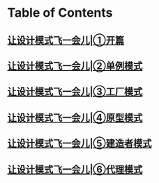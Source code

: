 # Table of Contents

## [让设计模式飞一会儿|①开篇](让设计模式飞一会儿|①开篇.md)

## [让设计模式飞一会儿|②单例模式](让设计模式飞一会儿|②单例模式.md)

## [让设计模式飞一会儿|③工厂模式](让设计模式飞一会儿|③工厂模式.md)

## [让设计模式飞一会儿|④原型模式](让设计模式飞一会儿|④原型模式.md)

## [让设计模式飞一会儿|⑤建造者模式](让设计模式飞一会儿|⑤建造者模式.md)

## [让设计模式飞一会儿|⑥代理模式](让设计模式飞一会儿|⑥代理模式.md)

